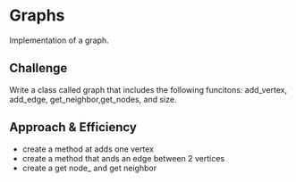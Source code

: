# Graphs
Implementation of a graph.

## Challenge
Write a class called graph that includes the following funcitons: add_vertex, add_edge, get_neighbor,get_nodes, and size.

## Approach & Efficiency
- create a method at adds one vertex
- create a method that ands an edge between 2 vertices
- create a get node_ and get neighbor

